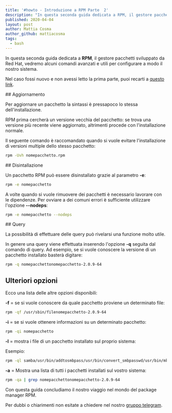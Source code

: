 ```yaml
---
title: '#howto - Introduzione a RPM Parte  2'
description: "In questa seconda guida dedicata a RPM, il gestore pacchetti sviluppato da Red Hat, vedremo alcuni comandi avanz.."
published: 2020-04-04
layout: post
author: Mattia Cosma
author_github: mattiacosma
tags:
  - bash
---
```

In questa seconda guida dedicata a **RPM**, il gestore pacchetti sviluppato da Red Hat, vedremo alcuni comandi avanzati e utili per configurare a modo il nostro sistema.

Nel caso fossi nuovo e non avessi letto la prima parte, puoi recarti a [questo link](https://linuxhub.it/articles/howto-introduzione-a-rpm-parte-1).

## Aggiornamento

Per aggiornare un pacchetto la sintassi è pressapoco lo stessa dell'installazione.

RPM prima cercherà un versione vecchia del pacchetto: se trova una versione più recente viene aggiornato, altrimenti procede con l'installazione normale.

Il seguente comando è raccomandato quando si vuole evitare l'installazione di versioni multiple dello stesso pacchetto:

```bash
rpm -Uvh nomepacchetto.rpm
```

## Disintallazione

Un pacchetto RPM può essere disinstallato grazie al parametro **-e**:

```bash
rpm -e nomepacchetto
```

A volte quando si vuole rimuovere dei pacchetti è necessario lavorare con le dipendenze. Per ovviare a dei comuni errori è sufficiente utilizzare l'opzione **--nodeps**:

```bash
rpm -e nomepacchetto --nodeps
```

## Query

La possibilità di effettuare delle query può rivelarsi una funzione molto utile.

In genere una query viene effettuata inserendo l'opzione **-q** seguita dal comando di query. Ad esempio, se si vuole conoscere la versione di un pacchetto installato basterà digitare:

```bash
rpm -q nomepacchettonomepacchetto-2.0.9-64
```

## Ulteriori opzioni

Ecco una lista delle altre opzioni disponibili:

**-f** = se si vuole conoscere da quale pacchetto proviene un determinato file:

```bash
rpm -qf /usr/sbin/filenomepacchetto-2.0.9-64
```

**-i** = se si vuole ottenere informazioni su un determinato pacchetto:

```bash
rpm -qi nomepacchetto

```

**-l** = mostra i file di un pacchetto installato sul proprio sistema:

Esempio:

```bash
rpm -ql samba/usr/bin/addtosmbpass/usr/bin/convert_smbpasswd/usr/bin/mksmbpasswd.sh/usr/bin/smbadduser/usr/bin/smbpasswd/usr/bin/smbstatus.....
```

**-a** = Mostra una lista di tutti i pacchetti installati sul vostro sistema:

```bash
rpm -qa | grep nomepacchettonomepacchetto-2.0.9-64
```

Con questa guida concludiamo il nostro viaggio nel mondo del package manager RPM.

Per dubbi o chiarimenti non esitate a chiedere nel nostro [gruppo telegram](https://t.me/linuxpeople).